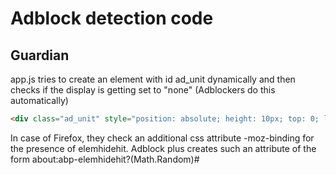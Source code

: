 # Adblock detection code

## Guardian

app.js tries to create an element with id ad_unit dynamically and then checks if the display is getting set to "none" (Adblockers do this automatically)

```html
<div class="ad_unit" style="position: absolute; height: 10px; top: 0; left: 0; z-index: -1;">&nbsp;</div>
```

In case of Firefox, they check an additional css attribute -moz-binding for the presence of elemhidehit. Adblock plus creates such an attribute of the form about:abp-elemhidehit?(Math.Random)#

